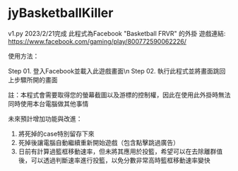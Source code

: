 # jyBasketballKiller
v1.py
2023/2/21完成
此程式為Facebook "Basketball FRVR" 的外掛
遊戲連結: https://www.facebook.com/gaming/play/800772590062226/

使用方法：

Step 01. 登入Facebook並載入此遊戲畫面\n
Step 02. 執行此程式並將畫面跳回上步驟所開的畫面

註：本程式會需要取得您的螢幕截圖以及游標的控制權，因此在使用此外掛時無法同時使用本台電腦做其他事情

未來預計增加功能與改進：
1. 將死掉的case特別留存下來
2. 死掉後讓電腦自動繼續重新開始遊戲（包含點擊跳過廣告）
3. 日前有計算過籃框移動速率，但未將其應用於投籃，希望可以在去除離群值後，可以透過判斷速率進行投籃，以免分數非常高時籃框移動速率變快
